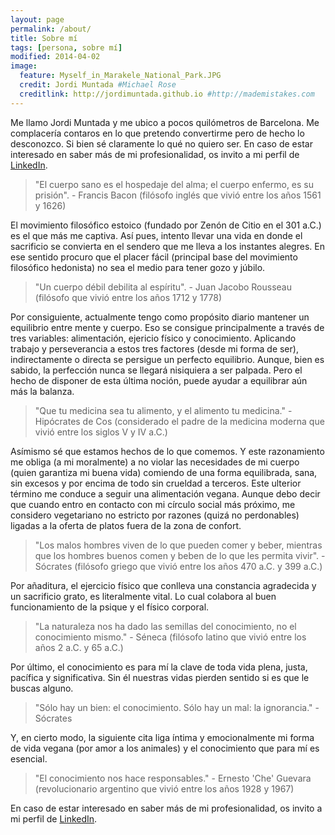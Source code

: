 ```yaml
---
layout: page
permalink: /about/
title: Sobre mí
tags: [persona, sobre mí]
modified: 2014-04-02
image:
  feature: Myself_in_Marakele_National_Park.JPG
  credit: Jordi Muntada #Michael Rose
  creditlink: http://jordimuntada.github.io #http://mademistakes.com
---
```


Me llamo Jordi Muntada y me ubico a pocos quilómetros de Barcelona. Me complacería contaros en lo que pretendo convertirme pero de hecho lo desconozco. Si bien sé claramente lo qué no quiero ser. En caso de estar interesado en saber más de mi profesionalidad, os invito a mi perfil de [LinkedIn](https://www.linkedin.com/pub/jordi-muntada-g%C3%B3mez/13/250/952/en).

> "El cuerpo sano es el hospedaje del alma; el cuerpo enfermo, es su prisión". - Francis Bacon (filósofo inglés que vivió entre los años 1561 y 1626)

El movimiento filosófico estoico (fundado por Zenón de Citio en el 301 a.C.) es el que más me captiva. Así pues, intento llevar una vida en donde el sacrificio se convierta en el sendero que me lleva a los instantes alegres. En ese sentido procuro que el placer fácil (principal base del movimiento filosófico hedonista) no sea el medio para tener gozo y júbilo.

> "Un cuerpo débil debilita al espíritu". - Juan Jacobo Rousseau (filósofo que vivió entre los años 1712 y 1778)

Por consiguiente, actualmente tengo como propósito diario mantener un equilibrio entre mente y cuerpo. Eso se consigue principalmente a través de tres variables: alimentación, ejericio físico y conocimiento. Aplicando trabajo y perseverancia a estos tres factores (desde mi forma de ser), indirectamente o directa se persigue un perfecto equilibrio. Aunque, bien es sabido, la perfección nunca se llegará nisiquiera a ser palpada. Pero el hecho de disponer de esta última noción, puede ayudar a equilibrar aún más la balanza.

> "Que tu medicina sea tu alimento, y el alimento tu medicina." - Hipócrates de Cos (considerado el padre de la medicina moderna que vivió entre los siglos V y IV a.C.)

Asímismo sé que estamos hechos de lo que comemos. Y este razonamiento me obliga (a mi moralmente) a no violar las necesidades de mi cuerpo (quien garantiza mi buena vida) comiendo de una forma equilibrada, sana, sin excesos y por encima de todo sin crueldad a terceros. Este ulterior término me conduce a seguir una alimentación vegana. Aunque debo decir que cuando entro en contacto con mi círculo social más próximo, me considero vegetariano no estricto por razones (quizá no perdonables) ligadas a la oferta de platos fuera de la zona de confort.

>  "Los malos hombres viven de lo que pueden comer y beber, mientras que los hombres buenos comen y beben de lo que les permita vivir". - Sócrates (filósofo griego que vivió entre los años 470 a.C. y 399 a.C.)

Por añaditura, el ejercicio físico que conlleva una constancia agradecida y un sacrificio grato, es literalmente vital. Lo cual colabora al buen funcionamiento de la psique y el físico corporal.

> "La naturaleza nos ha dado las semillas del conocimiento, no el conocimiento mismo." - Séneca (filósofo latino que vivió entre los años 2 a.C. y 65 a.C.)

Por último, el conocimiento es para mí la clave de toda vida plena, justa, pacífica y significativa. Sin él nuestras vidas pierden sentido si es que le buscas alguno.

> "Sólo hay un bien: el conocimiento. Sólo hay un mal: la ignorancia." - Sócrates

Y, en cierto modo, la siguiente cita liga íntima y emocionalmente mi forma de vida vegana (por amor a los animales) y el conocimiento que para mí es esencial.

> "El conocimiento nos hace responsables." - Ernesto 'Che' Guevara (revolucionario argentino que vivió entre los años 1928 y 1967)

En caso de estar interesado en saber más de mi profesionalidad, os invito a mi perfil de [LinkedIn](https://www.linkedin.com/pub/jordi-muntada-g%C3%B3mez/13/250/952/en).

<!--
My name is Jordi Muntada. I am settled down a few thousand meters off Barcelona. I would tell you what I intend to become but in fact I do not know so yet. I clearly know what I do not want to become. If you are interested in finding out my study background, I invite you to visit my [LinkedIn](https://www.linkedin.com/pub/jordi-muntada-g%C3%B3mez/13/250/952/en).

Additionally I am into the Network Marketing (or also known as Multilevel Marketing) which is a quite ancient successful way of business very unknown by most of the society and from my point of view caused a bit intentionally.

## Passions

* Cruelty free and animal lover life style.
* Doggy and sweaty adventures.
* Compulsive science knowledge eating. 
* Devouring all the works of Rolling Stones.
* Philosophize over my long or short life.
-->
